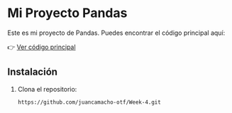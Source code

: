 # Mi Proyecto Pandas

Este es mi proyecto de Pandas. Puedes encontrar el código principal aquí:

👉 [Ver código principal](https://github.com/juancamacho-otf/Week-4.git)

## Instalación

1. Clona el repositorio:

   ```sh
   https://github.com/juancamacho-otf/Week-4.git
  

